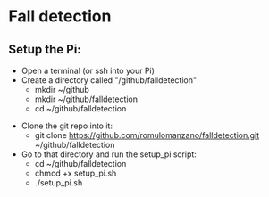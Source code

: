# Fall detection

## Setup the Pi:
- Open a terminal (or ssh into your Pi)
- Create a directory called "/github/falldetection"
    * mkdir ~/github
    * mkdir ~/github/falldetection
    * cd ~/github/falldetection
* Clone the git repo into it:
    * git clone https://github.com/romulomanzano/falldetection.git ~/github/falldetection
* Go to that directory and run the setup_pi script:
    * cd ~/github/falldetection
    * chmod +x setup_pi.sh
    * ./setup_pi.sh